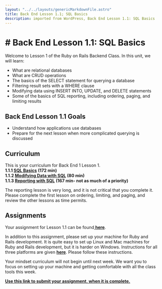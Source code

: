 ```yaml
---     
layout: "../../layouts/genericMarkdownFile.astro"     
title: Back End Lesson 1.1; SQL Basics     
description: imported from WordPress, Back End Lesson 1.1: SQL Basics     
---
```


# # Back End Lesson 1.1: SQL Basics

Welcome to Lesson 1 of the Ruby on Rails Backend Class. In this unit, we will learn:

- What are relational databases
- What are CRUD operations
- The basics of the SELECT statement for querying a database
- Filtering result sets with a WHERE clause
- Modifying data using INSERT INTO, UPDATE, and DELETE statements
- Some of the basics of SQL reporting, including ordering, paging, and limiting results

## Back End Lesson 1.1 Goals

- Understand how applications use databases
- Prepare for the next lesson when more complicated querying is discussed

## Curriculum

This is your curriculum for Back End 1 Lesson 1.  
**1.1.1 [SQL Basics](https://teamtreehouse.com/library/sql-basics)** **(172 min)**  
**1.1.2 [Modifying Data with SQL](https://teamtreehouse.com/library/modifying-data-with-sql) (80 min)**  
**1.1.3 [Reporting with SQL](https://teamtreehouse.com/library/reporting-with-sql)** **(167 min- not as much of a priority)**

The reporting lesson is very long, and it is not critical that you complete it. Please complete the first lesson on ordering, limiting, and paging, and review the other lessons as time permits.

## Assignments

Your assignment for Lesson 1.1 can be found[ ](https://classroom.github.com/a/TEnB9osU)[**here**](https://github.com/Code-the-Dream-School/Backend-sqlintro).

In addition to this assignment, please set up your machine for Ruby and Rails development. It is quite easy to set up Linux and Mac machines for Ruby and Rails development, but it is harder on Windows. Instructions for all three platforms are given [**here**](https://learn.codethedream.org/configuring-your-machine-for-ruby-and-rails-version-6-development-a/). Please follow these instructions.

Your mindset curriculum will not begin until next week. We want you to focus on setting up your machine and getting comfortable with all the class tools this week.

**[Use this link to submit your assignment, when it is complete.](https://airtable.com/shrBpqHbS6wgInoF9)**
